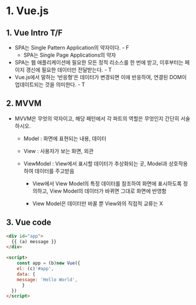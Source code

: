 # 1. Vue.js

## 1. Vue Intro T/F

- SPA는 Single Pattern Application의 약자이다. - F
  - SPA는 Single Page Applications의 약자
- SPA는 웹 애플리케이션에 필요한 모든 정적 리소스를 한 번에 받고, 이후부터는 페이지 갱신에 필요한 데이터만 전달받는다. - T
- Vue.js에서 말하는 ‘반응형’은 데이터가 변경되면 이에 반응하여, 연결된 DOM이 업데이트되는 것을 의미한다. - T



## 2. MVVM

- MVVM은 무엇의 약자이고, 해당 패턴에서 각 파트의 역할은 무엇인지 간단히 서술하시오.

  - Model : 화면에 표현되는 내용, 데이터

  - View : 사용자가 보는 화면, 외관

  - ViewModel : View에서 표시할 데이터가 추상화되는 곳, Model과 상호작용하여 데이터를 주고받음

    - View에서 View Model의 특정 데이터를 참조하여 화면에 표시하도록 정의하고, View Model의 데이터가 바뀌면 그대로 화면에 반영함

    - View Model은 데이터만 바꿀 뿐 View와의 직접적 교류는 X

      

## 3. Vue code

```html
<div id="app">
  {{ (a) message }}
</div>

<script>
	const app = (b)new Vue({
    el: (c)'#app',
    data: {
    message: 'Hello World',
	  }
  })
</script>
```

